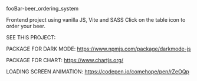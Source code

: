 fooBar-beer_ordering_system

Frontend project using vanilla JS, Vite and SASS
Click on the table icon to order your beer.

SEE THIS PROJECT:

PACKAGE FOR DARK MODE:
https://www.npmjs.com/package/darkmode-js

PACKAGE FOR CHART:
https://www.chartjs.org/

LOADING SCREEN ANIMATION:
https://codepen.io/comehope/pen/rZeOQp
